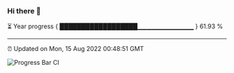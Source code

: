 ### Hi there 👋

⏳ Year progress { ██████████████████▁▁▁▁▁▁▁▁▁▁▁▁ } 61.93 %

---

⏰ Updated on Mon, 15 Aug 2022 00:48:51 GMT

![Progress Bar CI](https://github.com/Shyam-Makwana/GitHub-Actions-Demo/workflows/Progress%20Bar%20CI/badge.svg)
